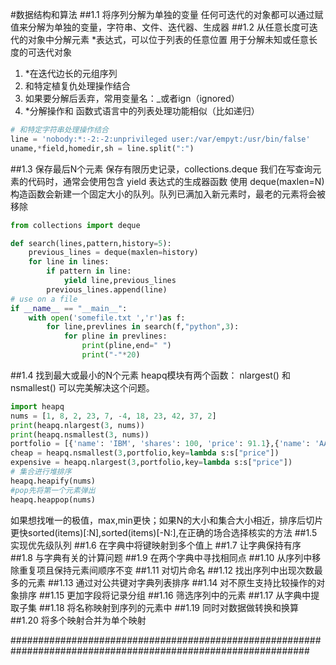 #数据结构和算法
##1.1 将序列分解为单独的变量
任何可迭代的对象都可以通过赋值来分解为单独的变量，字符串、文件、迭代器、生成器
##1.2 从任意长度可迭代的对象中分解元素
*表达式，可以位于列表的任意位置
用于分解未知或任意长度的可迭代对象
1. *在迭代边长的元组序列
2. 和特定植复仇处理操作结合
3. 如果要分解后丢弃，常用变量名：_或者ign（ignored）
4. *分解操作和 函数式语言中的列表处理功能相似（比如递归）
```python
# 和特定字符串处理操作结合
line = 'nobody:*:-2:-2:unprivileged user:/var/empyt:/usr/bin/false'
uname,*field,homedir,sh = line.split(":")
```
##1.3 保存最后N个元素
保存有限历史记录，collections.deque
我们在写查询元素的代码时，通常会使用包含 yield 表达式的生成器函数
使用 deque(maxlen=N) 构造函数会新建一个固定大小的队列。队列已满加入新元素时，最老的元素将会被移除
```python
from collections import deque

def search(lines,pattern,history=5):
    previous_lines = deque(maxlen=history)
    for line in lines:
        if pattern in line:
            yield line,previous_lines
        previous_lines.append(line)
# use on a file
if __name__ == "__main__":
    with open('somefile.txt ','r')as f:
        for line,prevlines in search(f,"python",3):
            for pline in prevlines:
                print(pline,end=" ")
                print("-"*20)
```

##1.4 找到最大或最小的N个元素
heapq模块有两个函数： nlargest() 和 nsmallest() 可以完美解决这个问题。
```python
import heapq
nums = [1, 8, 2, 23, 7, -4, 18, 23, 42, 37, 2]
print(heapq.nlargest(3, nums))
print(heapq.nsmallest(3, nums))
portfolio = [{'name': 'IBM', 'shares': 100, 'price': 91.1},{'name': 'AAPL', 'shares': 50, 'price': 543.22}, {'name': 'FB', 'shares': 200, 'price': 21.09}, {'name': 'HPQ', 'shares': 35, 'price': 31.75}, {'name': 'YHOO', 'shares': 45, 'price': 16.35}, {'name': 'ACME', 'shares': 75, 'price': 115.65}]
cheap = heapq.nsmallest(3,portfolio,key=lambda s:s["price"])
expensive = heapq.nlargest(3,portfolio,key=lambda s:s["price"])
# 集合进行堆排序
heapq.heapify(nums)
#pop先将第一个元素弹出
heapq.heappop(nums)

```
如果想找唯一的极值，max,min更快；如果N的大小和集合大小相近，排序后切片更快sorted(items)[:N],sorted(items)[-N:],在正确的场合选择核实的方法
##1.5 实现优先级队列
##1.6 在字典中将键映射到多个值上
##1.7 让字典保持有序
##1.8 与字典有关的计算问题
##1.9 在两个字典中寻找相同点
##1.10 从序列中移除重复项且保持元素间顺序不变
##1.11 对切片命名
##1.12 找出序列中出现次数最多的元素
##1.13 通过对公共键对字典列表排序
##1.14 对不原生支持比较操作的对象排序
##1.15 更加字段将记录分组
##1.16 筛选序列中的元素
##1.17 从字典中提取子集
##1.18 将名称映射到序列的元素中
##1.19 同时对数据做转换和换算
##1.20 将多个映射合并为单个映射


##############################################################################################################